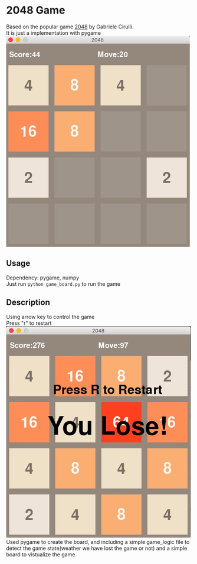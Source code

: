# 2048 Game
Based on the popular game [2048](https://github.com/gabrielecirulli/2048) by Gabriele Cirulli.<br>
It is just a implementation with pygame
![gameshot1](images/1.png)
## Usage
Dependency: pygame, numpy<br>
Just run ```python game_board.py``` to run the game

## Description
Using arrow key to control the game<br>
Press "r" to restart<br>
![lost](images/2.png)
Used pygame to create the board, and including a simple game_logic file to detect the game state(weather we have lost the game or not)
and a simple board to vistualize the game.

